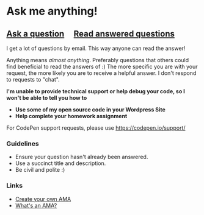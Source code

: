 # Ask me anything!

## [Ask a question](../../issues/new) &nbsp;&nbsp;&nbsp; [Read answered questions](../../issues?q=is%3Aclosed+label%3A"good+question"+)

I get a lot of questions by email. This way anyone can read the answer!

Anything means *almost anything*. Preferably questions that others could find beneficial to read the answers of  :)
The more specific you are with your request, the more likely you are to receive a helpful answer. I don't respond to requests to "chat".

**I'm unable to provide technical support or help debug your code, so I won't be able to tell you how to**
- **Use some of my open source code in your Wordpress Site**
- **Help complete your homework assignment**

For CodePen support requests, please use https://codepen.io/support/

### Guidelines

- Ensure your question hasn't already been answered.
- Use a succinct title and description.
- Be civil and polite :)

### Links

- [Create your own AMA](https://github.com/sindresorhus/amas/blob/master/create-ama.md)
- [What's an AMA?](https://en.wikipedia.org/wiki/Reddit#IAmA_and_AMA)
